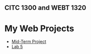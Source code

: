## CITC 1300 and WEBT 1320
<h1>My Web Projects</h1>

<ul>
<li><a href="Midterm/index.html" target="_blank">Mid-Term Project</a></li>
<li><a href="Lab5/index.html" target="_blank">Lab 5</a></li>

</ul>

